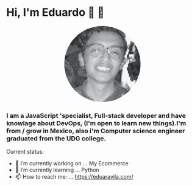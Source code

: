 # Hi, I'm Eduardo 👋 🎈

  <p align="center"><img src="https://raw.githubusercontent.com/YOURMATADOR/YOURMATADOR/master/output-onlinejpgtools.jpg" height="auto" width="200" style="border-radius:50%; margin:auto;"></p>

### I am a JavaScript 'specialist, Full-stack developer and have knowlage about DevOps, (I'm open to learn new things).I'm from / grow in Mexico, also i'm Computer science engineer graduated from the UDG college.
        
Current status:

- 🔭 I’m currently working on ... My Ecommerce
- 🌱 I’m currently learning ... Python
- 📫 How to reach me: ... https://eduaravila.com/


<!-- 😊 -->